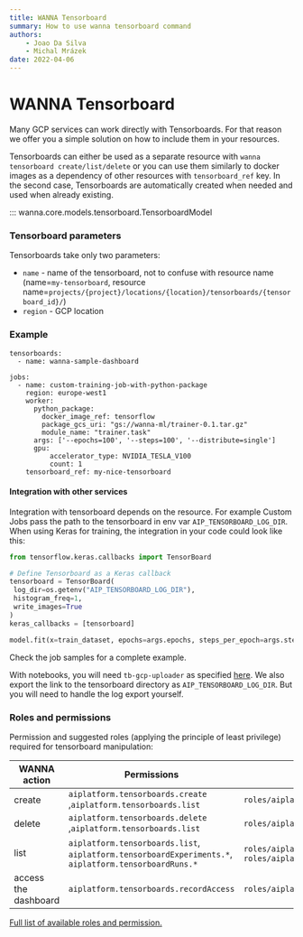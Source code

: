 ```yaml
---
title: WANNA Tensorboard
summary: How to use wanna tensorboard command
authors:
    - Joao Da Silva
    - Michal Mrázek
date: 2022-04-06
---
```


# WANNA Tensorboard
Many GCP services can work directly with Tensorboards. For that reason we offer you
a simple solution on how to include them in your resources.

Tensorboards can either be used as a separate resource with `wanna tensorboard create/list/delete`
or you can use them similarly to docker images as a dependency of other resources with `tensorboard_ref` key. In the second case,
Tensorboards are automatically created when needed and used when already existing.

::: wanna.core.models.tensorboard.TensorboardModel

### Tensorboard parameters
Tensorboards take only two parameters:

- `name` - name of the tensorboard, not to confuse with resource name (name=`my-tensorboard`,
  resource name=`projects/{project}/locations/{location}/tensorboards/{tensorboard_id}/`)
- `region` - GCP location

### Example
```
tensorboards:
  - name: wanna-sample-dashboard

jobs:
  - name: custom-training-job-with-python-package
    region: europe-west1
    worker:
      python_package:
        docker_image_ref: tensorflow
        package_gcs_uri: "gs://wanna-ml/trainer-0.1.tar.gz"
        module_name: "trainer.task"
      args: ['--epochs=100', '--steps=100', '--distribute=single']
      gpu:
          accelerator_type: NVIDIA_TESLA_V100
          count: 1
    tensorboard_ref: my-nice-tensorboard
```

#### Integration with other services
Integration with tensorboard depends on the resource. For example Custom Jobs
pass the path to the tensorboard in env var `AIP_TENSORBOARD_LOG_DIR`.
When using Keras for training, the integration in your code could look like this:

```python
from tensorflow.keras.callbacks import TensorBoard

# Define Tensorboard as a Keras callback
tensorboard = TensorBoard(
 log_dir=os.getenv("AIP_TENSORBOARD_LOG_DIR"),
 histogram_freq=1,
 write_images=True
)
keras_callbacks = [tensorboard]

model.fit(x=train_dataset, epochs=args.epochs, steps_per_epoch=args.steps, callbacks=keras_callbacks)
```
Check the job samples for a complete example.

With notebooks, you will need `tb-gcp-uploader` as specified [here](https://cloud.google.com/vertex-ai/docs/experiments/tensorboard-overview).
We also export the link to the tensorboard directory as `AIP_TENSORBOARD_LOG_DIR`. But you will
need to handle the log export yourself. 

### Roles and permissions
Permission and suggested roles (applying the principle of least privilege) required for tensorboard manipulation:

| WANNA action  | Permissions | Suggested Roles  |
| -----------   | ----------- | ------ |
| create  | `aiplatform.tensorboards.create` ,`aiplatform.tensorboards.list`       | `roles/aiplatform.user`     |
| delete  | `aiplatform.tensorboards.delete` ,`aiplatform.tensorboards.list`        | `roles/aiplatform.user`       |
| list    | `aiplatform.tensorboards.list`, `aiplatform.tensorboardExperiments.*`, `aiplatform.tensorboardRuns.*`        | `roles/aiplatform.viewer` , `roles/aiplatform.user`      |
| access the dashboard    | `aiplatform.tensorboards.recordAccess` | `roles/aiplatform.tensorboardWebAppUser`  |

[Full list of available roles and permission.](https://cloud.google.com/vertex-ai/docs/general/access-control)